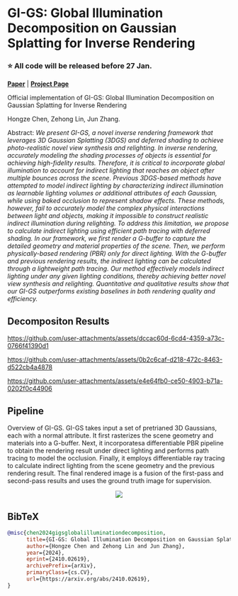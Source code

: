 # GI-GS: Global Illumination Decomposition on Gaussian Splatting for Inverse Rendering

### **⭐ All code will be released before 27 Jan.**

[**Paper**](https://arxiv.org/abs/2410.02619) | [**Project Page**](https://stopaimme.github.io/GI-GS/) 

Official implementation of GI-GS: Global Illumination Decomposition on Gaussian Splatting for Inverse Rendering


Hongze Chen, Zehong Lin, Jun Zhang.


Abstract: *We present GI-GS, a novel inverse rendering framework that leverages 3D Gaussian Splatting (3DGS) and deferred shading to achieve photo-realistic novel view synthesis and relighting. In inverse rendering, accurately modeling the shading processes of objects is essential for achieving high-fidelity results. Therefore, it is critical to incorporate global illumination to account for indirect lighting that reaches an object after multiple bounces across the scene. Previous 3DGS-based methods have attempted to model indirect lighting by characterizing indirect illumination as learnable lighting volumes or additional attributes of each Gaussian, while using baked occlusion to represent shadow effects. These methods, however, fail to accurately model the complex physical interactions between light and objects, making it impossible to construct realistic indirect illumination during relighting. To address this limitation, we propose to calculate indirect lighting using efficient path tracing with deferred shading. In our framework, we first render a G-buffer to capture the detailed geometry and material properties of the scene. Then, we perform physically-based rendering (PBR) only for direct lighting. With the G-buffer and previous rendering results, the indirect lighting can be calculated through a lightweight path tracing. Our method effectively models indirect lighting under any given lighting conditions, thereby achieving better novel view synthesis and relighting. Quantitative and qualitative results show that our GI-GS outperforms existing baselines in both rendering quality and efficiency.*

## Decompositon Results
https://github.com/user-attachments/assets/dccac60d-6cd4-4359-a73c-0766f41390d1

https://github.com/user-attachments/assets/0b2c6caf-d218-472c-8463-d522cb4a4878

https://github.com/user-attachments/assets/e4e64fb0-ce50-4903-b71a-0202f0c44906

## Pipeline

Overview of GI-GS. GI-GS takes input a set of pretrianed 3D Gaussians, each with a normal attribute. It first rasterizes the scene geometry and materials into a G-buffer. Next, it incorporatesa differentiable PBR pipeline to obtain the rendering result under direct lighting and performs path tracing to model the occlusion. Finally, it employs differentiable ray tracing to calculate indirect lighting from the scene geometry and the previous rendering result. The final rendered image is a fusion of the first-pass and second-pass results and uses the ground truth image for supervision.
<p align="center">
    <img src="static/pipeline.png">
</p>






## BibTeX

```bibtex
@misc{chen2024gigsglobalilluminationdecomposition,
      title={GI-GS: Global Illumination Decomposition on Gaussian Splatting for Inverse Rendering}, 
      author={Hongze Chen and Zehong Lin and Jun Zhang},
      year={2024},
      eprint={2410.02619},
      archivePrefix={arXiv},
      primaryClass={cs.CV},
      url={https://arxiv.org/abs/2410.02619}, 
}
```
